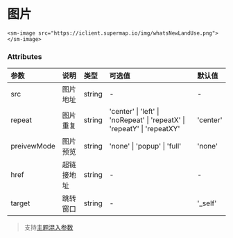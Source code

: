 # 图片

```vue
<sm-image src="https://iclient.supermap.io/img/whatsNewLandUse.png"></sm-image>
```

### Attributes

| 参数   | 说明       | 类型   | 可选值                                                         | 默认值   |
| :----- | :--------- | :----- | :------------------------------------------------------------- | :------- |
| src    | 图片地址   | string | -                                                              | -        |
| repeat | 图片重复   | string | 'center' \| 'left' \| 'noRepeat' \| 'repeatX' \| 'repeatY' \| 'repeatXY' | 'center' |
| preivewMode | 图片预览   | string | 'none' \| 'popup' \| 'full' | 'none' |
| href   | 超链接地址 | string | -                                                              | -        |
| target | 跳转窗口   | string | -                                                              | '\_self' |

> 支持[主题混入参数](/zh/api/mixin/mixin.md#theme)
